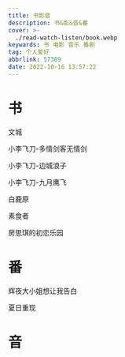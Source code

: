 ```yaml
---
title: 书影音
description: 书&影&音&番
cover: >-
  ./read-watch-listen/book.webp
keywards: 书 电影 音乐 番剧
tag: 个人爱好
abbrlink: 57389
date: 2022-10-16 13:57:22
---
```


# 书

文城

小李飞刀-多情剑客无情剑

小李飞刀-边城浪子

小李飞刀-九月鹰飞

白鹿原

素食者

房思琪的初恋乐园

# 番

辉夜大小姐想让我告白

夏日重现

# 音